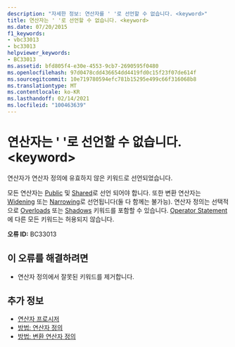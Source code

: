 ```yaml
---
description: "자세한 정보: 연산자를 ' '로 선언할 수 없습니다. <keyword>"
title: 연산자는 ' '로 선언할 수 없습니다. <keyword>
ms.date: 07/20/2015
f1_keywords:
- vbc33013
- bc33013
helpviewer_keywords:
- BC33013
ms.assetid: bfd805f4-e30e-4553-9cb7-2690595f0480
ms.openlocfilehash: 97d0478cdd436654dd4419fd0c15f23f07de614f
ms.sourcegitcommit: 10e719780594efc781b15295e499c66f316068b8
ms.translationtype: MT
ms.contentlocale: ko-KR
ms.lasthandoff: 02/14/2021
ms.locfileid: "100463639"
---
```

# <a name="operators-cannot-be-declared-keyword"></a>연산자는 ' '로 선언할 수 없습니다. \<keyword>

연산자가 연산자 정의에 유효하지 않은 키워드로 선언되었습니다.  
  
 모든 연산자는 [Public](../language-reference/modifiers/public.md) 및 [Shared](../language-reference/modifiers/shared.md)로 선언 되어야 합니다. 또한 변환 연산자는 [Widening](../language-reference/modifiers/widening.md) 또는 [Narrowing](../language-reference/modifiers/narrowing.md)로 선언됩니다(둘 다 함께는 불가능). 연산자 정의는 선택적으로 [Overloads](../language-reference/modifiers/overloads.md) 또는 [Shadows](../language-reference/modifiers/shadows.md) 키워드를 포함할 수 있습니다. [Operator Statement](../language-reference/statements/operator-statement.md)에 다른 모든 키워드는 허용되지 않습니다.  
  
 **오류 ID:** BC33013  
  
## <a name="to-correct-this-error"></a>이 오류를 해결하려면  
  
- 연산자 정의에서 잘못된 키워드를 제거합니다.  
  
## <a name="see-also"></a>추가 정보

- [연산자 프로시저](../programming-guide/language-features/procedures/operator-procedures.md)
- [방법: 연산자 정의](../programming-guide/language-features/procedures/how-to-define-an-operator.md)
- [방법: 변환 연산자 정의](../programming-guide/language-features/procedures/how-to-define-a-conversion-operator.md)
